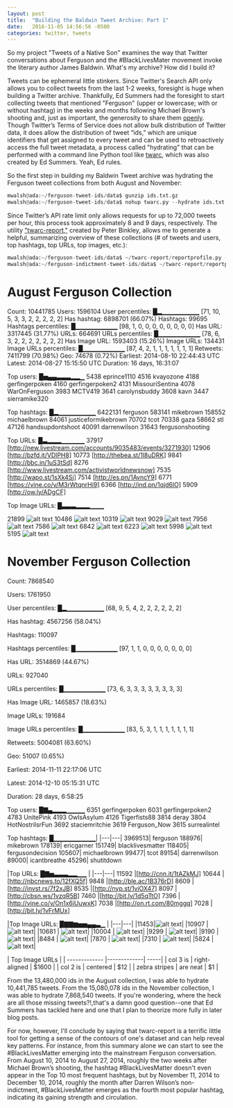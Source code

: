 ```yaml
---
layout: post
title:  "Building the Baldwin Tweet Archive: Part 1"
date:   2016-11-05 14:56:56 -0500
categories: twitter, tweets
---
```


So my project "Tweets of a Native Son" examines the way that Twitter conversations about Ferguson and the #BlackLivesMater movement invoke the literary author James Baldwin. What's my archive? How did I build it?

Tweets can be ephemeral little stinkers. Since Twitter's Search API only allows you to collect tweets from the last 1-2 weeks, foresight is huge when building a Twitter archive. Thankfully, Ed Summers had the foresight to start collecting tweets that mentioned "Ferguson" (upper or lowercase; with or without hashtag) in the weeks and months following Michael Brown's shooting and, just as important, the generosity to share them [openly](https://archive.org/details/ferguson-tweet-ids). Though Twitter’s Terms of Service does not allow bulk distribution of Twitter data, it does allow the distribution of tweet “ids,” which are unique identifiers that get assigned to every tweet and can be used to retroactively access the full tweet metadata, a process called "hydrating" that can be performed with a command line Python tool like [twarc](https://github.com/DocNow/twarc), which was also created by Ed Summers. Yeah, Ed rules.

So the first step in building my Baldwin Tweet archive was hydrating the Ferguson tweet collections from both August and November:

```python
mwalsh@ada:~/ferguson-tweet-ids/data$ gunzip ids.txt.gz
mwalsh@ada:~/ferguson-tweet-ids/data$ nohup twarc.py --hydrate ids.txt > tweets.json &
```
Since Twitter’s API rate limit only allows requests for up to 72,000 tweets per hour, this process took approximately 8 and 9 days, respectively. The utility ["twarc-report,"](https://github.com/pbinkley/twarc-report) created by Peter Binkley, allows me to generate a helpful, summarizing overview of these collections (# of tweets and users, top hashtags, top URLs, top images, etc.):

```python
mwalsh@ada:~/ferguson-tweet-ids/data$ ~/twarc-report/reportprofile.py -o text tweets.json
mwalsh@ada:~/ferguson-indictment-tweet-ids/data$ ~/twarc-report/reportprofile.py -o text tweets.indictment.json
```

# August Ferguson Collection

Count:             10441785
Users:              1596104
User percentiles: █▂▁▁▁▁▁▁▁▁
                  [71, 10, 5, 3, 3, 2, 2, 2, 2, 2]
Has hashtag:        6898701 (66.07%)
Hashtags:             99695
Hashtags percentiles: █▁▁▁▁▁▁▁▁▁
                  [98, 1, 0, 0, 0, 0, 0, 0, 0, 0]
Has URL:            3317445 (31.77%)
URLs:                664691
URLs percentiles: █▁▁▁▁▁▁▁▁▁
                  [78, 6, 3, 2, 2, 2, 2, 2, 2, 2]
Has Image URL:      1593403 (15.26%)
Image URLs:          134431
Image URLs percentiles: █▁▁▁▁▁▁▁▁▁
                  [87, 4, 2, 1, 1, 1, 1, 1, 1, 1]
Retweets:           7411799 (70.98%)
Geo:                  74678 (0.72%)
Earliest:         2014-08-10 22:44:43 UTC
Latest:           2014-08-27 15:15:50 UTC
Duration:         16 days, 16:31:07

Top users:        █▅▄▄▃▃▃▂▂▁
   5438 eprince1110
   4516 kvayozone
   4188 gerfingerpoken
   4160 gerfingerpoken2
   4131 MissouriSentina
   4078 WarOnFerguson
   3983 MCTV419
   3641 carolynsbuddy
   3608 kavn
   3447 sierramike320

Top hashtags:     █▂▁▁▁▁▁▁▁▁
6422131 ferguson
 583141 mikebrown
 158552 michaelbrown
  84061 justiceformikebrown
  70702 tcot
  70338 gaza
  58662 stl
  47126 handsupdontshoot
  40091 darrenwilson
  31643 fergusonshooting
  
Top URLs:         █▃▂▂▂▁▁▁▁▁
  37917 [http://new.livestream.com/accounts/9035483/events/3271930]
  12906 [http://bzfd.it/VDlPH8]
  10773 [http://thebea.st/1l8uDRK]
   9841 [http://bbc.in/1uS3tSd]
   8276 [http://www.livestream.com/activistworldnewsnow]
   7535 [http://wapo.st/1sXk4Sj]
   7514 [http://es.pn/1AvncY9]
   6771 [https://vine.co/v/M3rWtqnrHi9]
   6366 [http://ind.pn/1qjd6lO]
   5909 [http://ow.ly/ADgCF]

Top Image URLs:   █▃▃▃▂▂▂▁▁▁

  21899 ![alt text](http://pbs.twimg.com/media/BvSVYWKIIAAGPhB.jpg)
  10486 ![alt text](http://pbs.twimg.com/media/BvROlxsIUAA632n.jpg)
  10319 ![alt text](http://pbs.twimg.com/media/BvUSCd4CMAEiZ-u.jpg)
   9029 ![alt text](http://pbs.twimg.com/media/BvSlV60CUAAEPhU.jpg)
   7956 ![alt text](http://pbs.twimg.com/media/BvaPNHTIIAE6UIi.jpg)
   7586 ![alt text](http://pbs.twimg.com/media/BvYUwzIIMAAiH62.jpg)
   6842 ![alt text](http://pbs.twimg.com/media/Bu9zJKeIIAAa4Jt.jpg)
   6223 ![alt text](http://pbs.twimg.com/media/Bu9bSPRCIAAnntQ.jpg)
   5998 ![alt text](http://pbs.twimg.com/media/Bu-lkolCAAIwyN0.jpg)
   5195 ![alt text](http://pbs.twimg.com/media/Buu2CQGIUAEqJPU.jpg)
   
# November Ferguson Collection

Count:              7868540

Users:              1761950

User percentiles: █▂▁▁▁▁▁▁▁▁
                  [68, 9, 5, 4, 2, 2, 2, 2, 2, 2]
                  
                  
Has hashtag:        4567256 (58.04%)

Hashtags:            110097

Hashtags percentiles: █▁▁▁▁▁▁▁▁▁
                  [97, 1, 1, 0, 0, 0, 0, 0, 0, 0]
                  
Has URL:            3514869 (44.67%)

URLs:                927040

URLs percentiles: █▁▁▁▁▁▁▁▁▁
                  [73, 6, 3, 3, 3, 3, 3, 3, 3, 3]
                  
Has Image URL:      1465857 (18.63%)

Image URLs:          191684

Image URLs percentiles: █▁▁▁▁▁▁▁▁▁
                  [83, 5, 3, 1, 1, 1, 1, 1, 1, 1]
                  
Retweets:           5004081 (63.60%)

Geo:                  51007 (0.65%)

Earliest:         2014-11-11 22:17:06 UTC

Latest:           2014-12-10 05:15:31 UTC

Duration:         28 days, 6:58:25


Top users:        █▇▄▂▂▂▁▁▁▁
   6351 gerfingerpoken
   6031 gerfingerpoken2
   4783 UnitePink
   4193 OwlsAsylum
   4126 Tigerfists88
   3814 deray
   3804 HotNostrilsrFun
   3692 staciemritchie
   3619 Ferguson_Now
   3615 surrealintel
   
Top hashtags:     █▁▁▁▁▁▁▁▁▁|
|---|---|
3969513| ferguson
188976| mikebrown
178139| ericgarner
151749| blacklivesmatter
118405| fergusondecision
105607| michaelbrown
99477| tcot
89154| darrenwilson
89000| icantbreathe
45296| shutitdown
  
  
|Top URLs:         █▇▅▃▃▃▂▂▁▁ |
|---|---|
11592 |[http://cnn.it/1tAZkMJ]
10644 |[http://nbcnews.to/12fXQ5f]
9848 |[http://ble.ac/1B376rD]
8609 |[http://invst.rs/7f2xJB]
8535 |[http://nyp.st/1vjOX47]
8097 |[http://cbsn.ws/1vzqR5B]
7460 |[http://bit.ly/1d5qTtO]
7396 |[http://vine.co/v/On1x6iUuwxK]
7038 |[http://on.rt.com/80mggq]
7028 |[http://bit.ly/1vFrMUx]
   
|Top Image URLs:   █▇▇▆▅▅▄▄▃▁ |
|---|---|
|11453|![alt text](http://pbs.twimg.com/media/B3qe80-CEAAWikm.jpg)|
|10907 | ![alt text](http://pbs.twimg.com/media/B3a_FyOCAAAmLxp.jpg)|
|10681 | ![alt text](http://pbs.twimg.com/media/B3S-EmbIcAEfEUB.jpg)|
|10004 | ![alt text](http://pbs.twimg.com/media/B3QPEpBCAAAD1c_.jpg)|
|9299 | ![alt text](http://pbs.twimg.com/media/B3ZzWTjIAAAkHwC.jpg)|
|9190 | ![alt text](http://pbs.twimg.com/media/B3Z-LUNCAAA_1P4.jpg)|
|8484 | ![alt text](http://pbs.twimg.com/media/B3YnVqyIgAA_8o9.jpg)|
|7870 | ![alt text](http://pbs.twimg.com/media/B3ginLnCIAEXnYD.jpg)|
|7310 | ![alt text](http://pbs.twimg.com/media/B3pa9UrIEAAhrmj.jpg)|
|5824 | ![alt text](http://pbs.twimg.com/media/B3SlDtxIIAARDT1.jpg)|

| Top Image URLs      |
| ------------- |-------------| -----|
| col 3 is      | right-aligned | $1600 |
| col 2 is      | centered      |   $12 |
| zebra stripes | are neat      |    $1 |

From the 13,480,000 ids in the August collection, I was able to hydrate 10,441,785 tweets. From the 15,080,078 ids in the November collection, I was able to hydrate 7,868,540 tweets. If you're wondering, where the heck are all those missing tweets?!,that's a damn good question--one that Ed Summers has tackled here and one that I plan to theorize more fully in later blog posts.

For now, however, I'll conclude by saying that twarc-report is a terrific little tool for getting a sense of the contours of one's dataset and can help reveal key patterns. For instance, from this summary alone we can start to see the #BlackLivesMatter emerging into the mainstream Ferguson conversation. From August 10, 2014 to August 27, 2014, roughly the two weeks after Michael Brown’s shooting, the hashtag #BlackLivesMatter doesn't even appear in the Top 10 most frequent hashtags, but by November 11, 2014 to December 10, 2014, roughly the month after Darren Wilson’s non-indictment, #BlackLivesMatter emerges as the fourth most popular hashtag, indicating its gaining strength and circulation.


